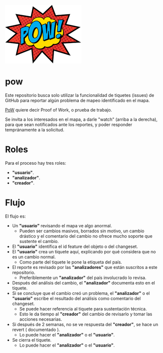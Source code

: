 ![PoW](https://github.com/OSMLatam/pow/blob/main/pow.png)

# pow

Este repositorio busca solo utilizar la funcionalidad de tiquetes (issues) de GitHub para reportar algún problema de mapeo identificado en el mapa.

[PoW](https://en.wikipedia.org/wiki/Proof_of_work) quiere decir Proof of Work, o prueba de trabajo.

Se invita a los interesados en el mapa, a darle "watch" (arriba a la derecha), para que sean notificados ante los reportes, y poder responder tempránamente a la solicitud.

# Roles

Para el proceso hay tres roles:

* **"usuario"**.
* **"analizador"**.
* **"creador"**.

# Flujo

El flujo es:

* Un **"usuario"** revisando el mapa ve algo anormal.
  * Pueden ser cambios masivos, borrados sin motivo, un cambio drástico y el comentario del cambio no ofrece mucho soporte que sustente el cambio.
* El **"usuario"** identifica el id feature del objeto o del changeset.
* El **"usuario"** crea un tiquete aquí, explicando por qué considera que no es un cambio normal.
  * Como parte del tiquete le pone la etiqueta del país.
* El reporte es revisado por las **"analizadores"** que están suscritos a este repositorio.
  * Preferíblemente un **"analizador"** del país involucrado lo revisa.
* Después del análisis del cambio, el **"analizador"** documenta esto en el tiquete.
* Si se concluye que el cambio creó un problema, el **"analizador"** o el **"usuario"** escribe el resultado del análisis como comentario del changeset.
  * Se puede hacer referencia al tiquete para sustentación técnica.
  * Esto le da tiempo al **"creador"** del cambio de revisarlo y tomar las acciones necesarias.
* Si después de 2 semanas, no se ve respuesta del **"creador"**, se hace un revert ( documentado ).
  * Lo puede hacer el **"analizador"** o el **"usuario"**.
* Se cierra el tiquete.
  * Lo puede hacer el **"analizador"** o el **"usuario"**.
